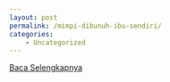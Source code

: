 ```yaml
---
layout: post
permalink: /mimpi-dibunuh-ibu-sendiri/
categories:
    - Uncategorized
---
```


[Baca Selengkapnya](/06)